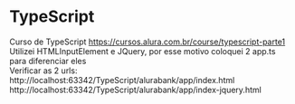 # TypeScript
Curso de TypeScript https://cursos.alura.com.br/course/typescript-parte1<br/>
Utilizei HTMLInputElement e JQuery, por esse motivo coloquei 2 app.ts para diferenciar eles <br/>
Verificar as 2 urls:<br/>
http://localhost:63342/TypeScript/alurabank/app/index.html <br/>
http://localhost:63342/TypeScript/alurabank/app/index-jquery.html

